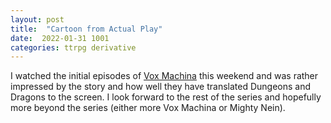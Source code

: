 ```yaml
---
layout: post
title:  "Cartoon from Actual Play"
date:  2022-01-31 1001
categories: ttrpg derivative
---
```


I watched the initial episodes of [Vox Machina](https://www.imdb.com/title/tt11247158/) this weekend and was rather impressed by the story and how well they have translated Dungeons and Dragons to the screen. I look forward to the rest of the series and hopefully more beyond the series (either more Vox Machina or Mighty Nein).